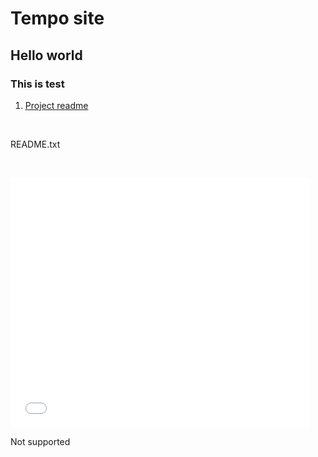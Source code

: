 # Tempo site
## Hello world
### This is test

1. [Project readme](README.md)


<p>&nbsp;</p>
<p>README.txt</p>
<p>&nbsp;</p>
<div id="list">
  <p><iframe src="README.md" frameborder="0" height="400"
      width="95%"></iframe></p>
</div>

<object data="./README.md" width="300" height="200">
Not supported
</object>